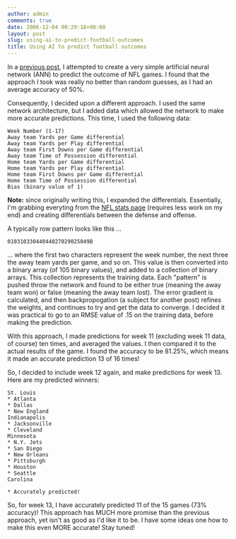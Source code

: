 ```yaml
---
author: admin
comments: true
date: 2006-12-04 00:29:18+00:00
layout: post
slug: using-ai-to-predict-football-outcomes
title: Using AI to predict football outcomes
---
```


In a [previous post](http://www.wadewegner.com/PermaLink,guid,a50d0f5b-ecbe-4716-9276-9ec9cb7656a4.aspx), I attempted to create a very simple artificial neural network (ANN) to predict the outcome of NFL games. I found that the approach I took was really no better than random guesses, as I had an average accuracy of 50%.

Consequently, I decided upon a different approach. I used the same network architecture, but I added data which allowed the network to make more accurate predictions. This time, I used the following data:

	Week Number (1-17)  
	Away team Yards per Game differential  
	Away team Yards per Play differential  
	Away team First Downs per Game differential  
	Away team Time of Possession differential  
	Home team Yards per Game differential  
	Home team Yards per Play differential  
	Home team First Downs per Game differential  
	Home team Time of Possession differential  
	Bias (binary value of 1)

**Note:** since originally writing this, I expanded the differentials. Essentially, I'm grabbing everyting from the [NFL stats page](http://www.nfl.com/stats/2006/regular) (requires less work on my end) and creating differentials between the defense and offense.

A typically row pattern looks like this ...

	01031033044044027029025049B

... where the first two characters represent the week number, the next three the away team yards per game, and so on. This value is then converted into a binary array (of 105 binary values), and added to a collection of binary arrays. This collection represents the training data. Each "pattern" is pushed throw the network and found to be either true (meaning the away team won) or false (meaning the away team lost). The error gradient is calculated, and then backpropogation (a subject for another post) refines the weights, and continues to try and get the data to converge. I decided it was practical to go to an RMSE value of .15 on the training data, before making the prediction.

With this approach, I made predictions for week 11 (excluding week 11 data, of course) ten times, and averaged the values. I then compared it to the actual results of the game. I found the accuracy to be 81.25%, which means it made an accurate prediction 13 of 16 times!

So, I decided to include week 12 again, and make predictions for week 13. Here are my predicted winners:

	St. Louis  
	* Atlanta  
	* Dallas  
	* New England  
	Indianapolis  
	* Jacksonville  
	* Cleveland  
	Minnesota  
	* N.Y. Jets  
	* San Diego  
	* New Orleans  
	* Pittsburgh  
	* Houston  
	* Seattle  
	Carolina

	* Accurately predicted!

So, for week 13, I have accurately predicted 11 of the 15 games (73% accuracy)! This approach has MUCH more promise than the previous approach, yet isn't as good as I'd like it to be. I have some ideas one how to make this even MORE accurate! Stay tuned!